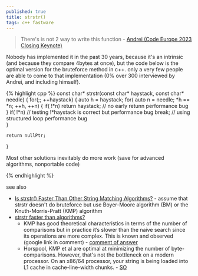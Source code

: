 ```yaml
---
published: true
title: strstr()
tags: c++ fastware
---
```

> There's is not 2 way to write this function - [Andrei (Code Europe 2023 Closing Keynote)](https://youtu.be/trGJsOcA4hY?feature=shared&t=1472)

Nobody has implemented it in the past 30 years, because it's an intrinsic (and because they compare 4bytes at once), but the code below is the optimal version for the bruteforce method in c++. 
only a very few people are able to come to that implementation (0% over 300 interviewed by Andrei, and including himself).

{% highlight cpp %}
const char* strstr(const char* haystack, const char* needle) {
	for(;; ++haystack) {
		auto h = haystack;
		for( auto n = needle; *h == *n; ++h, ++n) {
        	if( !*n) 
            	return haystack;	// no early retunn performance bug
		}
		if( !*n)		// testing !*haystack is correct but performance bug
        	break;		// using structured loop performance bug	
    }
    
    return nullPtr;
}

Most other solutions inevitably do more work (save for advanced algorithms, nonportable code)


{% endhighlight %}

see also
- [Is strstr() Faster Than Other String Matching Algorithms?](https://saturncloud.io/blog/is-strstr-faster-than-other-string-matching-algorithms/) - assume that strstr doesn't do bruteforce but use Boyer-Moore algorithm (BM) or the Knuth-Morris-Pratt (KMP) algorithm
- [strstr faster than algorithms?](https://stackoverflow.com/questions/7586990/strstr-faster-than-algorithms)
	-  KMP has good theoretical characteristics in terms of the number of comparisons but in practice it’s slower than the naive search since its operations are more complex. This is known and observed (google link in comment)  - [comment of answer](https://stackoverflow.com/a/7587069/51386)
	- Horspool, KMP et al are optimal at minimizing the number of byte-comparisons. However, that's not the bottleneck on a modern processor. On an x86/64 processor, your string is being loaded into L1 cache in cache-line-width chunks. - [SO](https://stackoverflow.com/a/7857815/51386)